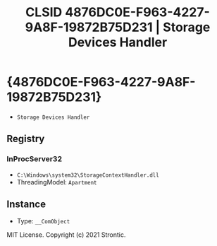 ﻿---
title: "CLSID 4876DC0E-F963-4227-9A8F-19872B75D231 | Storage Devices Handler"
excerpt: What is COM-Object CLSID 4876DC0E-F963-4227-9A8F-19872B75D231?
---

# {4876DC0E-F963-4227-9A8F-19872B75D231}

* `Storage Devices Handler`

## Registry


### InProcServer32

* `C:\Windows\system32\StorageContextHandler.dll`
* ThreadingModel: `Apartment`

## Instance

* Type: `__ComObject`

MIT License. Copyright (c) 2021 Strontic.


